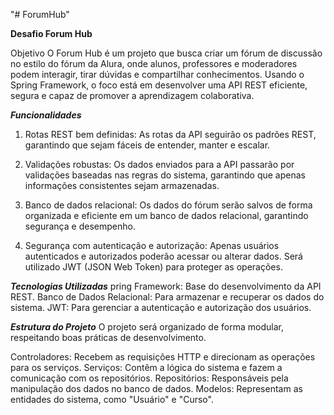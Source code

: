"# ForumHub" 

**Desafio Forum Hub** 

Objetivo O Forum Hub é um projeto que busca criar um fórum de discussão no estilo do fórum da Alura, onde alunos, professores e moderadores podem interagir, tirar dúvidas e compartilhar conhecimentos. Usando o Spring Framework, o foco está em desenvolver uma API REST eficiente, segura e capaz de promover a aprendizagem colaborativa. 

***Funcionalidades*** 

1. Rotas REST bem definidas: As rotas da API seguirão os padrões REST, garantindo que sejam fáceis de entender, manter e escalar. 

2. Validações robustas: Os dados enviados para a API passarão por validações baseadas nas regras do sistema, garantindo que apenas informações consistentes sejam armazenadas. 

3. Banco de dados relacional: Os dados do fórum serão salvos de forma organizada e eficiente em um banco de dados relacional, garantindo segurança e desempenho. 

4. Segurança com autenticação e autorização: Apenas usuários autenticados e autorizados poderão acessar ou alterar dados. Será utilizado JWT (JSON Web Token) para proteger as operações. 

***Tecnologias Utilizadas***
pring Framework: Base do desenvolvimento da API REST. Banco de Dados Relacional: Para armazenar e recuperar os dados do sistema. JWT: Para gerenciar a autenticação e autorização dos usuários. 

***Estrutura do Projeto***
O projeto será organizado de forma modular, respeitando boas práticas de desenvolvimento. 

Controladores: Recebem as requisições HTTP e direcionam as operações para os serviços. 
Serviços: Contêm a lógica do sistema e fazem a comunicação com os repositórios. 
Repositórios: Responsáveis pela manipulação dos dados no banco de dados. 
Modelos: Representam as entidades do sistema, como "Usuário" e "Curso". 
